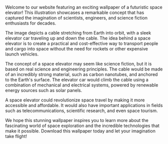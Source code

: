 <!--
Write me content for website with wallpaper "An illustration of a futuristic space elevator, with a cable stretching from Earth into orbit."
-->

<!--font:Poppins.-->

Welcome to our website featuring an exciting wallpaper of a futuristic space elevator! This illustration showcases a remarkable concept that has captured the imagination of scientists, engineers, and science fiction enthusiasts for decades.

The image depicts a cable stretching from Earth into orbit, with a sleek elevator car traveling up and down the cable. The idea behind a space elevator is to create a practical and cost-effective way to transport people and cargo into space without the need for rockets or other expensive launch vehicles.

The concept of a space elevator may seem like science fiction, but it is based on real science and engineering principles. The cable would be made of an incredibly strong material, such as carbon nanotubes, and anchored to the Earth's surface. The elevator car would climb the cable using a combination of mechanical and electrical systems, powered by renewable energy sources such as solar panels.

A space elevator could revolutionize space travel by making it more accessible and affordable. It would also have important applications in fields such as telecommunications, scientific research, and even space tourism.

We hope this stunning wallpaper inspires you to learn more about the fascinating world of space exploration and the incredible technologies that make it possible. Download this wallpaper today and let your imagination take flight!
